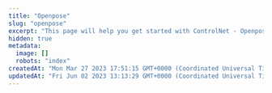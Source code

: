 ```yaml
---
title: "Openpose"
slug: "openpose"
excerpt: "This page will help you get started with ControlNet - Openpose."
hidden: true
metadata: 
  image: []
  robots: "index"
createdAt: "Mon Mar 27 2023 17:51:15 GMT+0000 (Coordinated Universal Time)"
updatedAt: "Fri Jun 02 2023 13:13:29 GMT+0000 (Coordinated Universal Time)"
---
```

